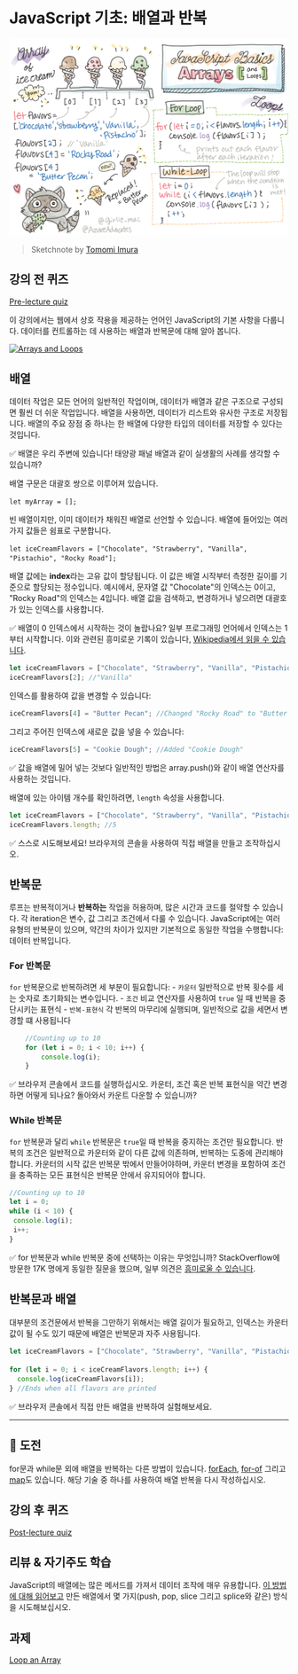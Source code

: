 # JavaScript 기초: 배열과 반복

![JavaScript Basics - Arrays](../images/webdev101-js-arrays.png)
> Sketchnote by [Tomomi Imura](https://twitter.com/girlie_mac)

## 강의 전 퀴즈
[Pre-lecture quiz](https://nice-beach-0fe9e9d0f.azurestaticapps.net/quiz/13&loc=ko)

이 강의에서는 웹에서 상호 작용을 제공하는 언어인 JavaScript의 기본 사항을 다룹니다. 데이터를 컨트롤하는 데 사용하는 배열과 반복문에 대해 알아 봅니다.

[![Arrays and Loops](https://img.youtube.com/vi/Q_CRM2lXXBg/0.jpg)](https://youtube.com/watch?v=Q_CRM2lXXBg "Arrays and Loops")

## 배열

데이터 작업은 모든 언어의 일반적인 작업이며, 데이터가 배열과 같은 구조으로 구성되면 훨씬 더 쉬운 작업입니다. 배열을 사용하면, 데이터가 리스트와 유사한 구조로 저장됩니다. 배열의 주요 장점 중 하나는 한 배열에 다양한 타입의 데이터를 저장할 수 있다는 것입니다.

✅ 배열은 우리 주변에 있습니다! 태양광 패널 배열과 같이 실생활의 사례를 생각할 수 있습니까?

배열 구문은 대괄호 쌍으로 이루어져 있습니다.

`let myArray = [];`

빈 배열이지만, 이미 데이터가 채워진 배열로 선언할 수 있습니다. 배열에 들어있는 여러가지 값들은 쉼표로 구분합니다.

`let iceCreamFlavors = ["Chocolate", "Strawberry", "Vanilla", "Pistachio", "Rocky Road"];`

배열 값에는 **index**라는 고유 값이 할당됩니다. 이 값은 배열 시작부터 측정한 길이를 기준으로 할당되는 정수입니다. 예시에서, 문자열 값 "Chocolate"의 인덱스는 0이고, "Rocky Road"의 인덱스는 4입니다. 배열 값을 검색하고, 변경하거나 넣으려면 대괄호가 있는 인덱스를 사용합니다.

✅ 배열이 0 인덱스에서 시작하는 것이 놀랍나요? 일부 프로그래밍 언어에서 인덱스는 1부터 시작합니다. 이와 관련된 흥미로운 기록이 있습니다, [Wikipedia에서 읽을 수 있습니다](https://en.wikipedia.org/wiki/Zero-based_numbering).

```javascript
let iceCreamFlavors = ["Chocolate", "Strawberry", "Vanilla", "Pistachio", "Rocky Road"];
iceCreamFlavors[2]; //"Vanilla"
```

인덱스를 활용하여 값을 변경할 수 있습니다:

```javascript
iceCreamFlavors[4] = "Butter Pecan"; //Changed "Rocky Road" to "Butter Pecan"
```

그리고 주어진 인덱스에 새로운 값을 넣을 수 있습니다:

```javascript
iceCreamFlavors[5] = "Cookie Dough"; //Added "Cookie Dough"
```

✅ 값을 배열에 밀어 넣는 것보다 일반적인 방법은 array.push()와 같이 배열 연산자를 사용하는 것입니다.

배열에 있는 아이템 개수를 확인하려면, `length` 속성을 사용합니다.

```javascript
let iceCreamFlavors = ["Chocolate", "Strawberry", "Vanilla", "Pistachio", "Rocky Road"];
iceCreamFlavors.length; //5
```

✅ 스스로 시도해보세요! 브라우저의 콘솔을 사용하여 직접 배열을 만들고 조작하십시오.

## 반복문

루프는 반복적이거나 **반복하는** 작업을 허용하며, 많은 시간과 코드를 절약할 수 있습니다. 각 iteration은 변수, 값 그리고 조건에서 다룰 수 있습니다. JavaScript에는 여러 유형의 반복문이 있으며, 약간의 차이가 있지만 기본적으로 동일한 작업을 수행합니다: 데이터 반복입니다.

### For 반복문

`for` 반복문으로 반복하려면 세 부분이 필요합니다:
    - `카운터` 일반적으로 반복 횟수를 세는 숫자로 초기화되는 변수입니다.
    - `조건` 비교 연산자를 사용하여 `true` 일 때 반복을 중단시키는 표현식
    - `반복-표현식` 각 반복의 마무리에 실행되며, 일반적으로 값을 세면서 변경할 떄 사용됩니다
  
```javascript
    //Counting up to 10
    for (let i = 0; i < 10; i++) {
        console.log(i);
    }
```

✅ 브라우저 콘솔에서 코드를 실행하십시오. 카운터, 조건 혹은 반복 표현식을 약간 변경하면 어떻게 되나요? 돌아와서 카운트 다운할 수 있습니까?

### While 반복문

`for` 반복문과 달리 `while` 반복문은 `true`일 때 반복을 중지하는 조건만 필요합니다. 반복의 조건은 일반적으로 카운터와 같이 다른 값에 의존하며, 반복하는 도중에 관리해야 합니다. 카운터의 시작 값은 반복문 밖에서 만들어야하며, 카운터 변경을 포함하여 조건을 충족하는 모든 표현식은 반복문 안에서 유지되어야 합니다.

```javascript
//Counting up to 10
let i = 0;
while (i < 10) {
 console.log(i);
 i++;
}
```

✅ for 반복문과 while 반복문 중에 선택하는 이유는 무엇입니까? StackOverflow에 방문한 17K 명에게 동일한 질문을 했으며, 일부 의견은 [흥미로울 수 있습니다](https://stackoverflow.com/questions/39969145/while-loops-vs-for-loops-in-javascript).

## 반복문과 배열

대부분의 조건문에서 반복을 그만하기 위해서는 배열 길이가 필요하고, 인덱스는 카운터 값이 될 수도 있기 때문에 배열은 반복문과 자주 사용됩니다.

```javascript
let iceCreamFlavors = ["Chocolate", "Strawberry", "Vanilla", "Pistachio", "Rocky Road"];

for (let i = 0; i < iceCreamFlavors.length; i++) {
  console.log(iceCreamFlavors[i]);
} //Ends when all flavors are printed
```

✅ 브라우저 콘솔에서 직접 만든 배열을 반복하여 실험해보세요.

---

## 🚀 도전

for문과 while문 외에 배열을 반복하는 다른 방법이 있습니다. [forEach](https://developer.mozilla.org/en-US/docs/Web/JavaScript/Reference/Global_Objects/Array/forEach), [for-of](https://developer.mozilla.org/en-US/docs/Web/JavaScript/Reference/Statements/for...of) 그리고 [map](https://developer.mozilla.org/en-US/docs/Web/JavaScript/Reference/Global_Objects/Array/map)도 있습니다. 해당 기술 중 하나를 사용하여 배열 반복을 다시 작성하십시오.

## 강의 후 퀴즈
[Post-lecture quiz](https://nice-beach-0fe9e9d0f.azurestaticapps.net/quiz/14&loc=ko)


## 리뷰 & 자기주도 학습

JavaScript의 배열에는 많은 메서드를 가져서 데이터 조작에 매우 유용합니다. [이 방법에 대해 읽어보고](https://developer.mozilla.org/en-US/docs/Web/JavaScript/Reference/Global_Objects/Array) 만든 배열에서 몇 가지(push, pop, slice 그리고 splice와 같은) 방식을 시도해보십시오.

## 과제

[Loop an Array](../assignment.md)
